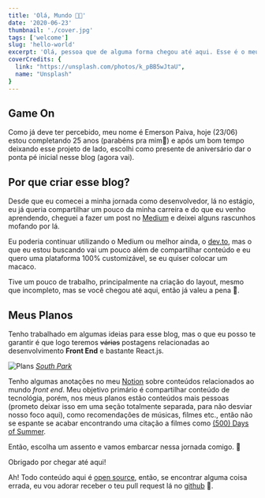 ```yaml
---
title: 'Olá, Mundo 👨‍🚀'
date: '2020-06-23'
thumbnail: './cover.jpg'
tags: ['welcome']
slug: 'hello-world'
excerpt: 'Olá, pessoa que de alguma forma chegou até aqui. Esse é o meu mais novo projeto, espero que goste e seja muito bem vindo (a)!'
coverCredits: {
  link: "https://unsplash.com/photos/k_pBB5wJtaU",
  name: "Unsplash"
}
---
```


## Game On

Como já deve ter percebido, meu nome é Emerson Paiva, hoje (23/06) estou completando 25 anos (parabéns pra mim🎉) e após um bom tempo deixando esse projeto de lado, escolhi como presente de aniversário dar o ponta pé inicial nesse blog (agora vai).

## Por que criar esse blog?

Desde que eu comecei a minha jornada como desenvolvedor, lá no estágio, eu já queria compartilhar um pouco da minha carreira e do que eu venho aprendendo, cheguei a fazer um post no [Medium](https://medium.com/@emersonpaiva/e-acabou-o-melhor-ano-da-minha-vida-at%C3%A9-agora-bb37811d6c89) e deixei alguns rascunhos mofando por lá.

Eu poderia continuar utilizando o Medium ou melhor ainda, o [dev.to](https://dev.to/), mas o que eu estou buscando vai um pouco além de compartilhar conteúdo e eu quero uma plataforma 100% customizável, se eu quiser colocar um macaco.

Tive um pouco de trabalho, principalmente na criação do layout, mesmo que incompleto, mas se você chegou até aqui, então já valeu a pena 💜.


## Meus Planos

Tenho trabalhado em algumas ideias para esse blog, mas o que eu posso te garantir é que logo teremos ~~várias~~ postagens relacionadas ao desenvolvimento **Front End** e bastante React.js.

![Plans](https://media.giphy.com/media/26ufhYjBs6C4Q5SJG/giphy.gif)
*[South Park](https://pt.wikipedia.org/wiki/South_Park)*

Tenho algumas anotações no meu [Notion](https://www.notion.so/) sobre conteúdos relacionados ao mundo _front end_. Meu objetivo primário é compartilhar conteúdo de tecnológia, porém, nos meus planos estão conteúdos mais pessoas (prometo deixar isso em uma seção totalmente separada, para não desviar nosso foco aqui), como recomendações de músicas, filmes etc., então não se espante se acabar encontrando uma citação a filmes como [(500) Days of Summer](https://pt.wikipedia.org/wiki/(500)_Days_of_Summer).

Então, escolha um assento e vamos embarcar nessa jornada comigo. 🙂

Obrigado por chegar até aqui!

Ah! Todo conteúdo aqui é [open source](https://pt.wikipedia.org/wiki/C%C3%B3digo_aberto), então, se encontrar alguma coisa errada, eu vou adorar receber o teu pull request lá no [github](https://github.com/oemersonpaiva/emersonpaiva.dev) 💜.